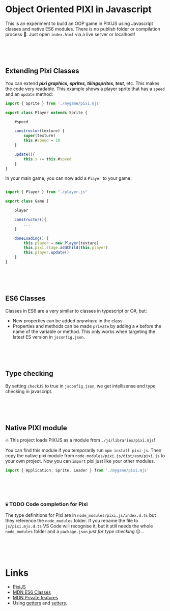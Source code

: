 # Object Oriented PIXI in Javascript

This is an experiment to build an OOP game in PIXIJS using Javascript classes and native ES6 modules. There is no publish folder or compilation process 🤯. Just open `index.html` via a live server or localhost!

<br>
<br>
<br>

## Extending Pixi Classes

You can extend ***pixi graphics, sprites, tilingsprites, text***, etc. This makes the code very readable. This example shows a player sprite that has a `speed` and an `update` method:

```javascript
import { Sprite } from './mygame/pixi.mjs'

export class Player extends Sprite {

    #speed

    constructor(texture) {
        super(texture)
        this.#speed = 10
    }

    update(){
        this.x += this.#speed
    }
}
```
In your main game, you can now add a `Player` to your game:
```javascript

import { Player } from "./player.js"

export class Game {

    player

    constructor(){
        ...
    }

    doneLoading() {
        this.player = new Player(texture)
        this.pixi.stage.addChild(this.player)
        this.player.update()
    }
}
```

<br>
<br>
<br>

## ES6 Classes

Classes in ES6 are a very similar to classes in typescript or C#, but:

- New properties can be added *anywhere* in the class. 
- Properties and methods can be made `private` by adding a `#` before the name of the variable or method. This only works when targeting the latest ES version in `jsconfig.json`.

<br>
<br>
<br>

## Type checking

By setting `checkJS` to true in `jsconfig.json`, we get intellisense and type checking in javascript.

<br>
<br>
<br>

## Native PIXI module

🔥 This project loads PIXIJS as a module from `./js/libraries/pixi.mjs`!

You can find this module if you temporarily run `npm install pixi-js`. Then copy the native pixi module from `node_modules/pixi.js/dist/esm/pixi.js` to your own project. Now you can `import` pixi just like your other modules.

```typescript
import { Application, Sprite, Loader } from './mygame/pixi.mjs'
```
<br>
<br>
<br>

### 💀 TODO Code completion for Pixi

The type definitions for Pixi are in `node_modules/pixi.js/index.d.ts` but they reference the `node_modules` folder. If you rename the file to `js/pixi.mjs.d.ts` VS Code will recognise it, but it still needs the whole `node_modules` folder and a `package.json` *just for type checking* 😖...

<br>
<br>
<br>

# Links

- [PixiJS](https://pixijs.com)
- [MDN ES6 Classes](https://developer.mozilla.org/en-US/docs/Web/JavaScript/Reference/Classes/Public_class_fields)
- [MDN Private features](https://developer.mozilla.org/en-US/docs/Web/JavaScript/Reference/Classes/Private_class_fields)
- Using [getters](https://developer.mozilla.org/en-US/docs/Web/JavaScript/Reference/Functions/get) and [setters](https://developer.mozilla.org/en-US/docs/Web/JavaScript/Reference/Functions/set).
